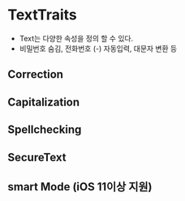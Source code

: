 # TextTraits
- Text는 다양한 속성을 정의 할 수 있다.
- 비밀번호 숨김, 전화번호 (-) 자동입력, 대문자 변환 등 

## Correction

## Capitalization

## Spellchecking

## SecureText 

## smart Mode (iOS 11이상 지원)

